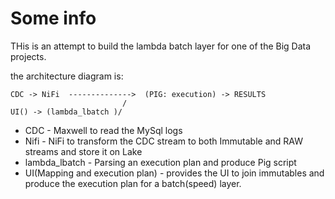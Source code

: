 # Some info

THis is an attempt to build the lambda batch layer for one of the Big Data projects.

the architecture diagram is:

```
CDC -> NiFi  -------------->  (PIG: execution) -> RESULTS
                         /
UI() -> (lambda_lbatch )/
```

- CDC                              - Maxwell to read the MySql logs
- Nifi                             - NiFi to transform the CDC stream to both Immutable and RAW streams and store it on Lake
- lambda_lbatch                    - Parsing an execution plan and produce Pig script
- UI(Mapping and execution plan)   - provides  the UI to join immutables and produce the execution plan for a batch(speed) layer.
